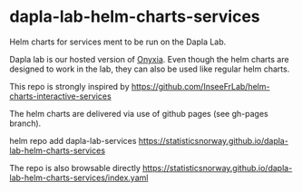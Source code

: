 # dapla-lab-helm-charts-services

Helm charts for services ment to be run on the Dapla Lab.

Dapla lab is our hosted version of [Onyxia](https://github.com/InseeFrLab/onyxia-api). Even though the helm charts are designed to work in the lab, they can also be used like regular helm charts.

This repo is strongly inspired by https://github.com/InseeFrLab/helm-charts-interactive-services

The helm charts are delivered via use of github pages (see gh-pages branch).

helm repo add dapla-lab-services https://statisticsnorway.github.io/dapla-lab-helm-charts-services

The repo is also browsable directly https://statisticsnorway.github.io/dapla-lab-helm-charts-services/index.yaml

